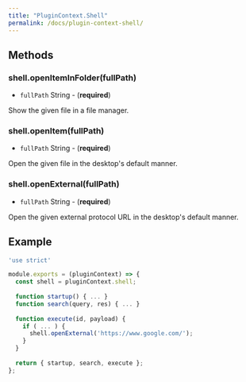 ```yaml
---
title: "PluginContext.Shell"
permalink: /docs/plugin-context-shell/
---
```


## Methods

### shell.openItemInFolder(fullPath)  
  - `fullPath` String - (**required**)  
  
  Show the given file in a file manager.  

### shell.openItem(fullPath)  
  - `fullPath` String - (**required**)  

  Open the given file in the desktop's default manner.

### shell.openExternal(fullPath)  
  - `fullPath` String - (**required**)  

  Open the given external protocol URL in the desktop's default manner.

## Example

```javascript
'use strict'

module.exports = (pluginContext) => {
  const shell = pluginContext.shell;
  
  function startup() { ... }
  function search(query, res) { ... }
  
  function execute(id, payload) {
    if ( ... ) {
      shell.openExternal('https://www.google.com/');
    }
  }
  
  return { startup, search, execute };
};
```

